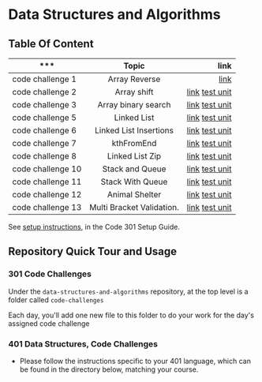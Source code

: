 # Data Structures and Algorithms

## Table Of Content

| ***        | Topic           | link  |
| ------------- |:-------------:| -----:|
| code challenge 1      | Array Reverse | [link](challenges/arrayReverse/array-reverse.js) |
| code challenge 2      | Array shift      |   [link](challenges/arrayShift/array-shift.js) [test unit](challenges/__tests__/array-shift.test.js) |
| code challenge 3      | Array binary search      |   [link](challenges/arrayBinarySearch/array-binary-search.js) [test unit](challenges/__tests__/array-binary-search.test.js) |
| code challenge 5      | Linked List      |   [link](Data-Structures/linkedList/linked-list.js) [test unit](Data-Structures/__tests__/linked-list.test.js) |
| code challenge 6      | Linked List Insertions      |   [link](Data-Structures/linkedList/linked-list.js) [test unit](Data-Structures/__tests__/linked-list.test.js) |
| code challenge 7      | kthFromEnd      |   [link](Data-Structures/linkedList/linked-list.js) [test unit](Data-Structures/__tests__/linked-list.test.js) |
| code challenge 8      | Linked List Zip      |   [link](Data-Structures/linkedList/linked-list.js) [test unit](Data-Structures/linkedList/__tests__/linked-list.test.js) |
| code challenge 10      | Stack and Queue      |   [link](Data-Structures/stacksAndQueues/stacks-and-queues.js) [test unit](Data-Structures/stacksAndQueues/__tests__/stack-and-queue.test.js) |
| code challenge 11      | Stack With Queue      |   [link](challenges/queueWithStacks/queue-with-stacks.js) [test unit](challenges/__tests__/queue-with-stacks.test.js) |
| code challenge 12      | Animal Shelter      |   [link](challenges/fifoAnimalShelter/fifo-animal-shelter.js) [test unit](challenges/__tests__/fifo-animal-shelter.test.js) |
| code challenge 13      | Multi Bracket Validation.      |   [link](challenges/multi-bracket-validation/multi-bracket-validation.js) [test unit](challenges/__tests__/multi-bracket-validation.test.js) |

See [setup instructions](https://codefellows.github.io/setup-guide/code-301/3-code-challenges), in the Code 301 Setup Guide.

## Repository Quick Tour and Usage

### 301 Code Challenges

Under the `data-structures-and-algorithms` repository, at the top level is a folder called `code-challenges`

Each day, you'll add one new file to this folder to do your work for the day's assigned code challenge

### 401 Data Structures, Code Challenges

- Please follow the instructions specific to your 401 language, which can be found in the directory below, matching your course.
